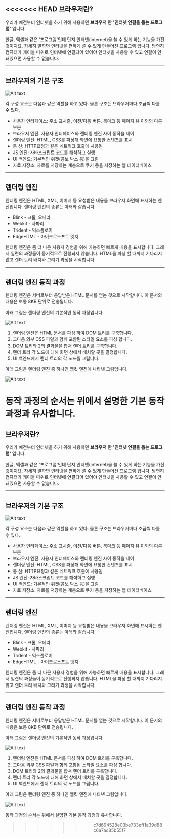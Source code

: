 <<<<<<< HEAD
브라우저란?
-----------
우리가 예전부터 인터넷을 하기 위해 사용하던 **브라우저** 란 **'인터넷 연결을 돕는 프로그램'** 입니다.

한글, 엑셀과 같은 '프로그램'인데 단지 인터넷(internet)을 쓸 수 있게 하는 기능을 가진 것이지요. 자세히 말하면 인터넷을 편하게 쓸 수 있게 만들어진 프로그램 입니다. 당연히 컴퓨터가 케이블 따위로 인터넷에 연결되어 있어야 인터넷을 사용할 수 있고 연결이 안돼있으면 사용할 수 없습니다. 

***

브라우저의 기본 구조
--------------------
![Alt text](https://velog.velcdn.com/images/thyoondev/post/9cf5cb0d-91bf-41ac-9693-ddf51d2f5fbd/1608995695700browser_structure-min.png)

각 구성 요소는 다음과 같은 역할을 하고 있다. 물론 구조는 브라우저마다 조금씩 다를 수 있다.

- 사용자 인터페이스: 주소 표시줄, 이전/다음 버튼, 북마크 등 페이지 뷰 이외의 다른 부분
- 브라우저 엔진: 사용자 인터페이스와 렌더링 엔진 사이 동작을 제어
- 렌더링 엔진: HTML, CSS를 파싱해 화면에 요청한 컨텐츠를 표시
- 통 신: HTTP요청과 같은 네트워크 호출에 사용됨
- JS 엔진: 자바스크립트 코드를 해석하고 실행
- UI 백엔드: 기본적인 위젯(콤보 박스 등)을 그림
- 자료 저장소: 자료를 저장하는 계층으로 쿠키 등을 저장하는 웹 데이터베이스

***

렌더링 엔진
-----------
렌더링 엔진은 HTML, XML, 이미지 등 요청받은 내용을 브라우저 화면에 표시하는 엔진입니다.
렌더링 엔진의 종류는 아래와 같습니다. 
- Blink - 크롬, 오페라 
- Webkit - 사파리
- Trident - 익스플로어
- EdgeHTML - 마이크로소프트 엣지 

렌더링 엔진은 좀 더 나은 사용자 경험을 위해 가능하면 빠르게 내용을 표시합니다. 그래서 일련의 과정들이 동기적으로 진행되지 않습니다. HTML을 파싱 할 때까지 기다리지 않고 렌더 트리 배치와 그리기 과정을 시작합니다.   

***

렌더링 엔진 동작 과정
--------------------

렌더링 엔진은 서버로부터 응답받은 HTML 문서를 얻는 것으로 시작합니다. 이 문서의 내용은 보통 8KB 단위로 전송됩니다. 

아래 그림은 렌더링 엔진의 기본적인 동작 과정입니다.

![Alt text](https://img1.daumcdn.net/thumb/R1280x0/?scode%3Dmtistory2%26fname%3Dhttps%3A%2F%2Fblog.kakaocdn.net%2Fdn%2FWbcmc%2Fbtrb2ccbSyK%2F2TYYpp5TvLFkdVbSYFIq3K%2Fimg.png)

1. 렌더링 엔진은 HTML 문서를 파싱 하여 DOM 트리를 구축합니다.
2. 그다음 외부 CSS 파일과 함께 포함된  스타일 요소를 파싱 합니다.
3. DOM 트리와 2의 결과물을 합쳐 렌더 트리를 구축합니다. 
4. 렌더 트리 각 노드에 대해 화면 상에서 배치할 곳을 결정합니다. 
5. UI 백엔드에서 렌더 트리의 각 노드를 그립니다. 

아래 그림은 렌더링 엔진 중 하나인 웹킷 엔진에  나타낸 그림입니다. 

![Alt text](https://img1.daumcdn.net/thumb/R1280x0/?scode%3Dmtistory2%26fname%3Dhttps%3A%2F%2Fblog.kakaocdn.net%2Fdn%2Flaupf%2Fbtrb2k8Jd5L%2FuqmWtkHRlnZg3DwXyyMND1%2Fimg.png)

동작 과정의 순서는 위에서 설명한 기본 동작 과정과 유사합니다. 
=======
브라우저란?
-----------
우리가 예전부터 인터넷을 하기 위해 사용하던 **브라우저** 란 **'인터넷 연결을 돕는 프로그램'** 입니다.

한글, 엑셀과 같은 '프로그램'인데 단지 인터넷(internet)을 쓸 수 있게 하는 기능을 가진 것이지요. 자세히 말하면 인터넷을 편하게 쓸 수 있게 만들어진 프로그램 입니다. 당연히 컴퓨터가 케이블 따위로 인터넷에 연결되어 있어야 인터넷을 사용할 수 있고 연결이 안돼있으면 사용할 수 없습니다. 

***

브라우저의 기본 구조
--------------------
![Alt text](https://velog.velcdn.com/images/thyoondev/post/9cf5cb0d-91bf-41ac-9693-ddf51d2f5fbd/1608995695700browser_structure-min.png)

각 구성 요소는 다음과 같은 역할을 하고 있다. 물론 구조는 브라우저마다 조금씩 다를 수 있다.

- 사용자 인터페이스: 주소 표시줄, 이전/다음 버튼, 북마크 등 페이지 뷰 이외의 다른 부분
- 브라우저 엔진: 사용자 인터페이스와 렌더링 엔진 사이 동작을 제어
- 렌더링 엔진: HTML, CSS를 파싱해 화면에 요청한 컨텐츠를 표시
- 통 신: HTTP요청과 같은 네트워크 호출에 사용됨
- JS 엔진: 자바스크립트 코드를 해석하고 실행
- UI 백엔드: 기본적인 위젯(콤보 박스 등)을 그림
- 자료 저장소: 자료를 저장하는 계층으로 쿠키 등을 저장하는 웹 데이터베이스

***

렌더링 엔진
-----------
렌더링 엔진은 HTML, XML, 이미지 등 요청받은 내용을 브라우저 화면에 표시하는 엔진입니다.
렌더링 엔진의 종류는 아래와 같습니다. 
- Blink - 크롬, 오페라 
- Webkit - 사파리
- Trident - 익스플로어
- EdgeHTML - 마이크로소프트 엣지 

렌더링 엔진은 좀 더 나은 사용자 경험을 위해 가능하면 빠르게 내용을 표시합니다. 그래서 일련의 과정들이 동기적으로 진행되지 않습니다. HTML을 파싱 할 때까지 기다리지 않고 렌더 트리 배치와 그리기 과정을 시작합니다.   

***

렌더링 엔진 동작 과정
--------------------

렌더링 엔진은 서버로부터 응답받은 HTML 문서를 얻는 것으로 시작합니다. 이 문서의 내용은 보통 8KB 단위로 전송됩니다. 

아래 그림은 렌더링 엔진의 기본적인 동작 과정입니다.

![Alt text](https://img1.daumcdn.net/thumb/R1280x0/?scode%3Dmtistory2%26fname%3Dhttps%3A%2F%2Fblog.kakaocdn.net%2Fdn%2FWbcmc%2Fbtrb2ccbSyK%2F2TYYpp5TvLFkdVbSYFIq3K%2Fimg.png)

1. 렌더링 엔진은 HTML 문서를 파싱 하여 DOM 트리를 구축합니다.
2. 그다음 외부 CSS 파일과 함께 포함된  스타일 요소를 파싱 합니다.
3. DOM 트리와 2의 결과물을 합쳐 렌더 트리를 구축합니다. 
4. 렌더 트리 각 노드에 대해 화면 상에서 배치할 곳을 결정합니다. 
5. UI 백엔드에서 렌더 트리의 각 노드를 그립니다. 

아래 그림은 렌더링 엔진 중 하나인 웹킷 엔진에  나타낸 그림입니다. 

![Alt text](https://img1.daumcdn.net/thumb/R1280x0/?scode%3Dmtistory2%26fname%3Dhttps%3A%2F%2Fblog.kakaocdn.net%2Fdn%2Flaupf%2Fbtrb2k8Jd5L%2FuqmWtkHRlnZg3DwXyyMND1%2Fimg.png)

동작 과정의 순서는 위에서 설명한 기본 동작 과정과 유사합니다. 
>>>>>>> c7d694528e03be733eff1a39d88c6a7ac85b55f7
